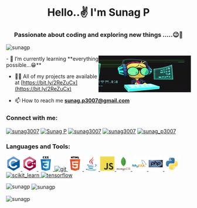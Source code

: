 <h1 align="center">Hello..✌ I'm Sunag P</h1>
<h3 align="center">Passionate about coding and exploring new things .....😉🧐</h3>

<p align="left"> <img src="https://komarev.com/ghpvc/?username=sunagp&label=Profile%20views&color=0e75b6&style=flat" alt="sunagp" /> </p>
 <img align="right" alt="Coding" width="400" src="https://github.com/SunagP/SunagP/blob/main/200.gif" style="max-width:50%;height:100px">
- 🌱 I’m currently learning **everything possible...😁**

- 👨‍💻 All of my projects are available at [https://bit.ly/2ReZuCx](https://bit.ly/2ReZuCx)

- 📫 How to reach me **sunag.p3007@gmail.com**




<h3 align="left">Connect with me:</h3>
<p align="left">
<a href="https://twitter.com/sunag3007" target="blank"><img align="center" src="https://raw.githubusercontent.com/rahuldkjain/github-profile-readme-generator/master/src/images/icons/Social/twitter.svg" alt="sunag3007" height="30" width="40" /></a>
<a href="https://www.linkedin.com/in/sunag-p-a35175194/" target="blank"><img align="center" src="https://raw.githubusercontent.com/rahuldkjain/github-profile-readme-generator/master/src/images/icons/Social/linked-in-alt.svg" alt="Sunag P" height="30" width="40" /></a>
<a href="https://fb.com/sunag3007" target="blank"><img align="center" src="https://raw.githubusercontent.com/rahuldkjain/github-profile-readme-generator/master/src/images/icons/Social/facebook.svg" alt="sunag3007" height="30" width="40" /></a>
<a href="https://instagram.com/sunag3007" target="blank"><img align="center" src="https://raw.githubusercontent.com/rahuldkjain/github-profile-readme-generator/master/src/images/icons/Social/instagram.svg" alt="sunag3007" height="30" width="40" /></a>
<a href="https://www.hackerrank.com/sunag_p3007" target="blank"><img align="center" src="https://raw.githubusercontent.com/rahuldkjain/github-profile-readme-generator/master/src/images/icons/Social/hackerrank.svg" alt="sunag_p3007" height="30" width="40" /></a>
</p>

<h3 align="left">Languages and Tools:</h3>
<p align="left"> <a href="https://www.cprogramming.com/" target="_blank"> <img src="https://raw.githubusercontent.com/devicons/devicon/master/icons/c/c-original.svg" alt="c" width="40" height="40"/> </a> <a href="https://www.w3schools.com/cpp/" target="_blank"> <img src="https://raw.githubusercontent.com/devicons/devicon/master/icons/cplusplus/cplusplus-original.svg" alt="cplusplus" width="40" height="40"/> </a> <a href="https://www.w3schools.com/css/" target="_blank"> <img src="https://raw.githubusercontent.com/devicons/devicon/master/icons/css3/css3-original-wordmark.svg" alt="css3" width="40" height="40"/> </a> <a href="https://git-scm.com/" target="_blank"> <img src="https://www.vectorlogo.zone/logos/git-scm/git-scm-icon.svg" alt="git" width="40" height="40"/> </a> <a href="https://www.w3.org/html/" target="_blank"> <img src="https://raw.githubusercontent.com/devicons/devicon/master/icons/html5/html5-original-wordmark.svg" alt="html5" width="40" height="40"/> </a> <a href="https://www.java.com" target="_blank"> <img src="https://raw.githubusercontent.com/devicons/devicon/master/icons/java/java-original.svg" alt="java" width="40" height="40"/> </a> <a href="https://developer.mozilla.org/en-US/docs/Web/JavaScript" target="_blank"> <img src="https://raw.githubusercontent.com/devicons/devicon/master/icons/javascript/javascript-original.svg" alt="javascript" width="40" height="40"/> </a> <a href="https://www.mongodb.com/" target="_blank"> <img src="https://raw.githubusercontent.com/devicons/devicon/master/icons/mongodb/mongodb-original-wordmark.svg" alt="mongodb" width="40" height="40"/> </a> <a href="https://www.mysql.com/" target="_blank"> <img src="https://raw.githubusercontent.com/devicons/devicon/master/icons/mysql/mysql-original-wordmark.svg" alt="mysql" width="40" height="40"/> </a> <a href="https://www.php.net" target="_blank"> <img src="https://raw.githubusercontent.com/devicons/devicon/master/icons/php/php-original.svg" alt="php" width="40" height="40"/> </a> <a href="https://www.python.org" target="_blank"> <img src="https://raw.githubusercontent.com/devicons/devicon/master/icons/python/python-original.svg" alt="python" width="40" height="40"/> </a> <a href="https://scikit-learn.org/" target="_blank"> <img src="https://upload.wikimedia.org/wikipedia/commons/0/05/Scikit_learn_logo_small.svg" alt="scikit_learn" width="40" height="40"/> </a> <a href="https://www.tensorflow.org" target="_blank"> <img src="https://www.vectorlogo.zone/logos/tensorflow/tensorflow-icon.svg" alt="tensorflow" width="40" height="40"/> </a> </p>

<p><img align="left" src="https://github-readme-stats.vercel.app/api/top-langs?username=sunagp&show_icons=true&locale=en&layout=compact" alt="sunagp" /></p>

<p>&nbsp;<img align="center" src="https://github-readme-stats.vercel.app/api?username=sunagp&show_icons=true&locale=en" alt="sunagp" /></p>

<p><img align="center" src="https://github-readme-streak-stats.herokuapp.com/?user=sunagp&" alt="sunagp" /></p>
